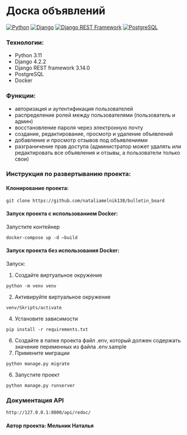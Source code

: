 # Доска объявлений

[![Python](https://img.shields.io/badge/-Python-464646?style=flat-square&logo=Python)](https://www.python.org/)
[![Django](https://img.shields.io/badge/-Django-464646?style=flat-square&logo=Django)](https://www.djangoproject.com/)
[![Django REST Framework](https://img.shields.io/badge/-Django%20REST%20Framework-464646?style=flat-square&logo=Django%20REST%20Framework)](https://www.django-rest-framework.org/)
[![PostgreSQL](https://img.shields.io/badge/-PostgreSQL-464646?style=flat-square&logo=PostgreSQL)](https://www.postgresql.org/)

### Технологии:
- Python 3.11
- Django 4.2.2
- Django REST framework 3.14.0
- PostgreSQL
- Docker

### Функции: 
- авторизация и аутентификация пользователей
- распределение ролей между пользователями (пользователь и админ)
- восстановление пароля через электронную почту
- создание, редактирование, просмотр и удаление объявлений
- добавление и просмотр отзывов под объявлениями
- разграничение прав доступа (администратор может удалять или редактировать все объявления и отзывы, а пользователи только свои)

### Инструкция по развертыванию проекта:

#### Клонирование проекта:
```
git clone https://github.com/nataliamelnik138/bulletin_board
```
#### Запуск проекта с использованием Docker:
Запустите контейнер
```
docker-compose up -d —build 
```

#### Запуск проекта без использования Docker:
Запуск:
1. Создайте виртуальное окружение
```
python -m venv venv
```
2. Активируйте виртуальное окружение
```
venv/Skripts/activate
```
4. Установите зависимости
```
pip install -r requirements.txt
```
6. Создайте в папке проекта файл .env, который должен содержать значение переменных из файла .env.sample
7. Примените миграции
```
python manage.py migrate
```
6. Запустите проект
```
python manage.py runserver 
```

### Документация API
```
http://127.0.0.1:8000/api/redoc/
```

#### Автор проекта: Мельник Наталья
